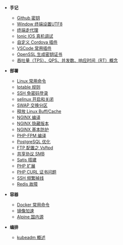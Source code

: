 - **手记**
  - [Github 密钥](pages/note/git_ssh)
  - [Window 终端设置UTF8](pages/note/cmd_utf8)
  - [终端走代理](pages/note/proxy)
  - [Ionic IOS 真机调试](pages/note/ionic_ios_bug)
  - [自定义 Cordova 插件](pages/note/plugman)
  - [VSCode 常用插件](pages/note/vscode)
  - [OpenSSL 生成密钥证书](pages/note/openssl_used)
  - [吞吐量（TPS）、QPS、并发数、响应时间（RT）概念](pages/note/qps)

- **部署**
  - [Linux 常用命令](pages/deploy/linux)
  - [Iptable 规则](pages/deploy/iptable)
  - [SSH 免密码登录](pages/deploy/ssh)
  - [selinux 开启和关闭](pages/deploy/selinux)
  - [SWAP 交换分区](pages/deploy/swap)
  - [释放 Linux Buff/Cache](pages/deploy/buff_cache)
  - [NGINX 编译](pages/deploy/nginx)
  - [NGINX 隐藏版本](pages/deploy/nginx_hide)
  - [NGINX 基本防护](pages/deploy/nginx_security)
  - [PHP-FPM 编译](pages/deploy/php-fpm)
  - [PostgreSQL 优化](pages/deploy/pgsql)
  - [FTP 配置之 Vsftpd](pages/deploy/vsftp)
  - [共享协议 SMB](pages/deploy/smb)
  - [Satis 搭建](pages/deploy/satis)
  - [PHP 扩展](pages/deploy/php_ext)
  - [PHP CURL 证书问题](pages/deploy/php_curl)
  - [SSH 频繁掉线](pages/deploy/ssh_disconnect)
  - [Redis 故障](pages/deploy/redis_rdb)

- **容器**
  - [Docker 常用命令](pages/container/docker)
  - [镜像加速](pages/container/accelerate)
  - [Alpine 国内源](pages/container/alpine)

- **编排**
  - [kubeadm 概述](pages/kubernetes/kubeadm)